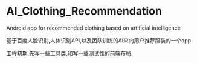 # AI_Clothing_Recommendation
Android app for recommended clothing based on artificial intelligence

基于百度人脸识别,人体识别API,以及团队训练的AI来向用户推荐服装的一个app

工程初期,先写一些工具类,和写一些测试性的前端布局.

